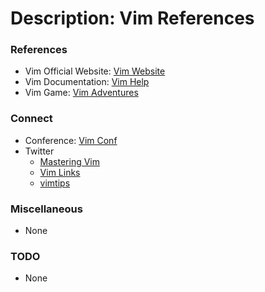# Description: Vim References

### References
* Vim Official Website: [Vim Website](https://www.vim.org/)
* Vim Documentation: [Vim Help](https://vimhelp.org/)
* Vim Game: [Vim Adventures](https://vim-adventures.com/)

### Connect
* Conference: [Vim Conf](https://vimconf.org/)
* Twitter
    - [Mastering Vim](https://twitter.com/masteringvim?lang=en)
    - [Vim Links](https://twitter.com/VimLinks?lang=en)
    - [vimtips](https://twitter.com/vimtips?lang=en)

### Miscellaneous
* None

### TODO
* None
